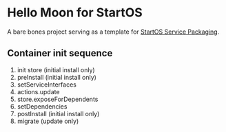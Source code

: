 # Hello Moon for StartOS

A bare bones project serving as a template for [StartOS Service Packaging](https://docs.start9.com/packaging-guide).

## Container init sequence

1. init store (initial install only)
1. preInstall (initial install only)
1. setServiceInterfaces
1. actions.update
1. store.exposeForDependents
1. setDependencies
1. postInstall (initial install only)
1. migrate (update only)
